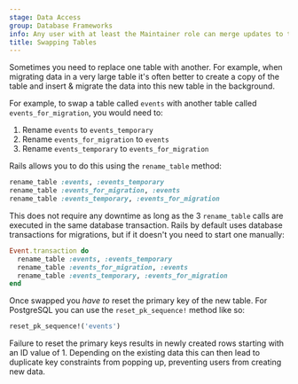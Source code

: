 ```yaml
---
stage: Data Access
group: Database Frameworks
info: Any user with at least the Maintainer role can merge updates to this content. For details, see https://docs.gitlab.com/development/development_processes/#development-guidelines-review.
title: Swapping Tables
---
```


Sometimes you need to replace one table with another. For example, when
migrating data in a very large table it's often better to create a copy of the
table and insert & migrate the data into this new table in the background.

For example, to swap a table called `events` with another table called `events_for_migration`, you would need to:

1. Rename `events` to `events_temporary`
1. Rename `events_for_migration` to `events`
1. Rename `events_temporary` to `events_for_migration`

Rails allows you to do this using the `rename_table` method:

```ruby
rename_table :events, :events_temporary
rename_table :events_for_migration, :events
rename_table :events_temporary, :events_for_migration
```

This does not require any downtime as long as the 3 `rename_table` calls are
executed in the same database transaction. Rails by default uses database
transactions for migrations, but if it doesn't you need to start one
manually:

```ruby
Event.transaction do
  rename_table :events, :events_temporary
  rename_table :events_for_migration, :events
  rename_table :events_temporary, :events_for_migration
end
```

Once swapped you _have to_ reset the primary key of the new table. For
PostgreSQL you can use the `reset_pk_sequence!` method like so:

```ruby
reset_pk_sequence!('events')
```

Failure to reset the primary keys results in newly created rows starting
with an ID value of 1. Depending on the existing data this can then lead to
duplicate key constraints from popping up, preventing users from creating new
data.
